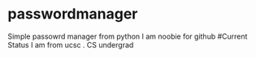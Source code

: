 # passwordmanager
Simple passowrd manager from python
I am noobie for github
#Current Status
I am from ucsc . CS undergrad
